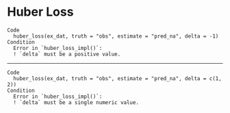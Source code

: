 # Huber Loss

    Code
      huber_loss(ex_dat, truth = "obs", estimate = "pred_na", delta = -1)
    Condition
      Error in `huber_loss_impl()`:
      ! `delta` must be a positive value.

---

    Code
      huber_loss(ex_dat, truth = "obs", estimate = "pred_na", delta = c(1, 2))
    Condition
      Error in `huber_loss_impl()`:
      ! `delta` must be a single numeric value.

